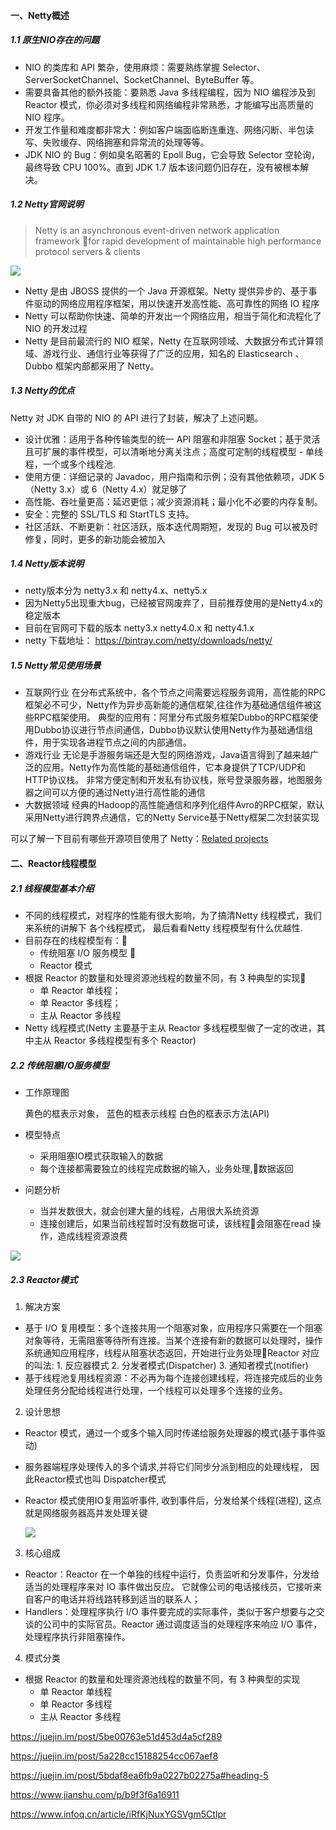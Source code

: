 #### 一、Netty概述

##### 1.1 原生NIO存在的问题

- NIO 的类库和 API 繁杂，使用麻烦：需要熟练掌握 Selector、ServerSocketChannel、SocketChannel、ByteBuffer 等。
- 需要具备其他的额外技能：要熟悉 Java 多线程编程，因为 NIO 编程涉及到 Reactor 模式，你必须对多线程和网络编程非常熟悉，才能编写出高质量的 NIO 程序。
- 开发工作量和难度都非常大：例如客户端面临断连重连、网络闪断、半包读写、失败缓存、网络拥塞和异常流的处理等等。
- JDK NIO 的 Bug：例如臭名昭著的 Epoll Bug，它会导致 Selector 空轮询，最终导致 CPU 100%。直到 JDK 1.7 版本该问题仍旧存在，没有被根本解决。

##### 1.2 Netty官网说明

>  Netty is an asynchronous event-driven network application framework for rapid development of maintainable high performance protocol servers & clients

![](https://tva1.sinaimg.cn/large/007S8ZIlgy1gh5uy8cnifj30p60eedgm.jpg)

- Netty 是由 JBOSS 提供的一个 Java 开源框架。Netty 提供异步的、基于事件驱动的网络应用程序框架，用以快速开发高性能、高可靠性的网络 IO 程序
- Netty 可以帮助你快速、简单的开发出一个网络应用，相当于简化和流程化了 NIO 的开发过程
- Netty 是目前最流行的 NIO 框架，Netty 在互联网领域、大数据分布式计算领域、游戏行业、通信行业等获得了广泛的应用，知名的 Elasticsearch 、Dubbo 框架内部都采用了 Netty。

##### 1.3 Netty的优点

Netty 对 JDK 自带的 NIO 的 API 进行了封装，解决了上述问题。

- 设计优雅：适用于各种传输类型的统一 API 阻塞和非阻塞 Socket；基于灵活且可扩展的事件模型，可以清晰地分离关注点；高度可定制的线程模型 - 单线程，一个或多个线程池.
- 使用方便：详细记录的 Javadoc，用户指南和示例；没有其他依赖项，JDK 5（Netty 3.x）或 6（Netty 4.x）就足够了
- 高性能、吞吐量更高：延迟更低；减少资源消耗；最小化不必要的内存复制。
- 安全：完整的 SSL/TLS 和 StartTLS 支持。
- 社区活跃、不断更新：社区活跃，版本迭代周期短，发现的 Bug 可以被及时修复，同时，更多的新功能会被加入

##### 1.4 Netty版本说明

- netty版本分为  netty3.x  和  netty4.x、netty5.x
- 因为Netty5出现重大bug，已经被官网废弃了，目前推荐使用的是Netty4.x的稳定版本
- 目前在官网可下载的版本 netty3.x netty4.0.x 和 netty4.1.x
- netty 下载地址： https://bintray.com/netty/downloads/netty/  

##### 1.5 Netty常见使用场景

- 互联网行业 在分布式系统中，各个节点之间需要远程服务调用，高性能的RPC框架必不可少，Netty作为异步高新能的通信框架,往往作为基础通信组件被这些RPC框架使用。 典型的应用有：阿里分布式服务框架Dubbo的RPC框架使用Dubbo协议进行节点间通信，Dubbo协议默认使用Netty作为基础通信组件，用于实现各进程节点之间的内部通信。
- 游戏行业 无论是手游服务端还是大型的网络游戏，Java语言得到了越来越广泛的应用。Netty作为高性能的基础通信组件，它本身提供了TCP/UDP和HTTP协议栈。 非常方便定制和开发私有协议栈，账号登录服务器，地图服务器之间可以方便的通过Netty进行高性能的通信
- 大数据领域 经典的Hadoop的高性能通信和序列化组件Avro的RPC框架，默认采用Netty进行跨界点通信，它的Netty Service基于Netty框架二次封装实现

可以了解一下目前有哪些开源项目使用了 Netty：[Related projects](https://netty.io/wiki/related-projects.html)

#### 二、Reactor线程模型

##### 2.1 线程模型基本介绍

- 不同的线程模式，对程序的性能有很大影响，为了搞清Netty 线程模式，我们来系统的讲解下 各个线程模式， 最后看看Netty 线程模型有什么优越性.
- 目前存在的线程模型有：	
  - 传统阻塞 I/O 服务模型 
  - Reactor 模式
- 根据 Reactor 的数量和处理资源池线程的数量不同，有 3 种典型的实现
  - 单 Reactor 单线程；
  - 单 Reactor 多线程；
  - 主从 Reactor 多线程 
- Netty 线程模式(Netty 主要基于主从 Reactor 多线程模型做了一定的改进，其中主从 Reactor 多线程模型有多个 Reactor)

##### 2.2 传统阻塞I/O服务模型

- 工作原理图

  黄色的框表示对象， 蓝色的框表示线程
  白色的框表示方法(API)

- 模型特点

  - 采用阻塞IO模式获取输入的数据
  - 每个连接都需要独立的线程完成数据的输入，业务处理,数据返回

- 问题分析

  - 当并发数很大，就会创建大量的线程，占用很大系统资源
  - 连接创建后，如果当前线程暂时没有数据可读，该线程会阻塞在read 操作，造成线程资源浪费

![](https://tva1.sinaimg.cn/large/007S8ZIlgy1gh5vfqgutlj30jm0hegmf.jpg)

##### 2.3 Reactor模式

1. 解决方案

- 基于 I/O 复用模型：多个连接共用一个阻塞对象，应用程序只需要在一个阻塞对象等待，无需阻塞等待所有连接。当某个连接有新的数据可以处理时，操作系统通知应用程序，线程从阻塞状态返回，开始进行业务处理Reactor 对应的叫法: 1. 反应器模式 2. 分发者模式(Dispatcher) 3. 通知者模式(notifier)
- 基于线程池复用线程资源：不必再为每个连接创建线程，将连接完成后的业务处理任务分配给线程进行处理，一个线程可以处理多个连接的业务。

2. 设计思想

- Reactor 模式，通过一个或多个输入同时传递给服务处理器的模式(基于事件驱动)

- 服务器端程序处理传入的多个请求,并将它们同步分派到相应的处理线程， 因此Reactor模式也叫 Dispatcher模式

- Reactor 模式使用IO复用监听事件, 收到事件后，分发给某个线程(进程), 这点就是网络服务器高并发处理关键

  ![](https://tva1.sinaimg.cn/large/007S8ZIlgy1gh88li9qdoj30rm0hi0tt.jpg)

3. 核心组成

- Reactor：Reactor 在一个单独的线程中运行，负责监听和分发事件，分发给适当的处理程序来对 IO 事件做出反应。 它就像公司的电话接线员，它接听来自客户的电话并将线路转移到适当的联系人；
- Handlers：处理程序执行 I/O 事件要完成的实际事件，类似于客户想要与之交谈的公司中的实际官员。Reactor 通过调度适当的处理程序来响应 I/O 事件，处理程序执行非阻塞操作。

4. 模式分类

- 根据 Reactor 的数量和处理资源池线程的数量不同，有 3 种典型的实现
  - 单 Reactor 单线程
  - 单 Reactor 多线程
  - 主从 Reactor 多线程





https://juejin.im/post/5be00763e51d453d4a5cf289

https://juejin.im/post/5a228cc15188254cc067aef8

https://juejin.im/post/5bdaf8ea6fb9a0227b02275a#heading-5

https://www.jianshu.com/p/b9f3f6a16911

https://www.infoq.cn/article/iRfKjNuxYGSVgm5CtIpr